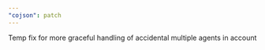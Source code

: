 ```yaml
---
"cojson": patch
---
```


Temp fix for more graceful handling of accidental multiple agents in account
